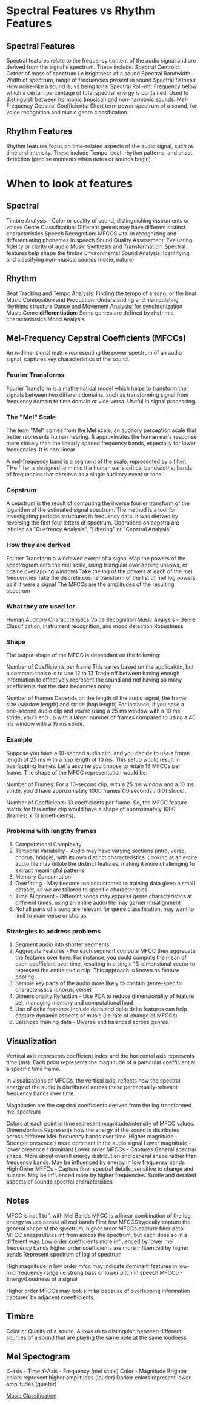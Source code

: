 # Spectral Features vs Rhythm Features

## Spectral Features

Spectral features relate to the frequency content of the audio signal and are derived from the signal's spectrum. These include:
Spectral Centroid: Cetner of mass of spectrum i.e brightness of a sound
Spectral Bandwidth - Width of spectrum, range of frequencies present in sound
Spectral flatness: How noise-like a sound is, vs being tonal
Spectral Roll-off: Frequency below which a certain percentage of total spectral energy is contained. Used to distinguish between hormonic (musical) and non-harmonic sounds.
Mel-Frequency Cepstral Coefficients: Short term power spectrum of a sound, for voice recognition and music genre classification.

## Rhythm Features

Rhythm features focus on time-related aspects of the audio signal, such as time and intensity. These include Tempo, beat, rhythm patterns, and onset detection (precise moments when notes or sounds begin).

# When to look at features

## Spectral

Timbre Analysis - Color or quality of sound, distinguishing instruments or voices
Genre Classification: Different genres may have different distinct characteristics
Speech Recognition: MFCCS vital in recognizing and differentiating phonemes in speech
Sound Quality Assessment: Evaluating fidelity or clarity of audio
Music Synthesis and Transformation: Spectral features help shape the timbre
Environmental Sound Analysis: Identifying and classifying non-musical sounds (nosie, nature)

## Rhythm

Beat Tracking and Tempo Analysis: Finding the tempo of a song, or the beat
Music Composition and Production: Understanding and manipulating rhythimc structure
Dance and Movement Analysis: for synchronization
Music Genre **differentiation**: Some genres are defined by rhythmic characteristsics
Mood Analysis

## Mel-Frequency Cepstral Coefficients (MFCCs)

An n-dimensional matrix representing the power spectrum of an audio signal, captures key characteristics of the sound.

### Fourier Transforms

Fourier Transform is a mathematical model which helps to transform the signals between two different domains, such as transforming signal from frequency domain to time domain or vice versa. Useful in signal processing.

### The "Mel" Scale

The term "Mel" comes from the Mel scale, an auditory perception scale that better represents human hearing. It approximates the human ear's response more closely than the linearly spaced frequency bands, especially for lower frequencies. It is non-linear

A mel-frequency band is a segment of the scale, represented by a filter. THe filter is designed to mimic the human ear's critical bandwidths; bands of frequencies that percieve as a single auditory event or tone.

### Cepstrum

A cepstrum is the result of computing the inverse fourier transform of the logarithm of the estimated signal spectrum. The method is a tool for investigating periodic structures in frequency data.
It was derived by reversing the first four letters of spectrum.
Operations on cepstra are labeled as "Quefrency Analysis", "Liftering" or "Cepstral Analysis"

### How they are derived

Fourier Transform a windowed exerpt of a signal
Map the powers of the spectrogram onto the mel scale, using triangular overlapping unsows, or cosine overlapping windows
Take the log of the powers at each of the mel frequencies
Take the discrete cosine transform of the list of mel log powers, as if it were a signal
The MFCCs are the amplitudes of the resulting spectrum

### What they are used for

Human Auditory Characcteristics
Voice Recognition
Music Analysis - Genre Classification, instrument recognition, and mood detection
Robustness

### Shape

The output shape of the MFCC is dependant on the following:

Number of Coefficients per frame
This varies based on the applicatoin, but a common choice is to use 12 to 13
Trade off between having enough information to effectively represent the sound and not having so many ocefficients that the data becaomes noisy

Number of Frames
Depends on the length of the audio signal, the frame size (window length) and stride (hop length)
For instance, if you have a one-second audio clip and you're using a 25 ms window with a 10 ms stride, you'll end up with a larger number of frames compared to using a 40 ms window with a 15 ms stride.

### Example

Suppose you have a 10-second audio clip, and you decide to use a frame length of 25 ms with a hop length of 10 ms. This setup would result in overlapping frames. Let's assume you choose to retain 13 MFCCs per frame. The shape of the MFCC representation would be:

Number of Frames:
For a 10-second clip, with a 25 ms window and a 10 ms stride, you'd have approximately 1000 frames (10 seconds / 0.01 stride).

Number of Coefficients:
13 coefficients per frame.
So, the MFCC feature matrix for this entire clip would have a shape of approximately 1000 (frames) x 13 (coefficients).

### Problems with lengthy frames

1. Computational Complexity
2. Temporal Variability - Audio may have varying sections (intro, verse, chorus, bridge), with its own distinct characteristics. Looking at an entire audio file may dillute the distinct features, making it more challenging to extract meaningful patterns
3. Memory Consumption
4. Overfitting - May become too accustomed to training data given a small dataset, as we are tailored to specific characteristics
5. Time Alignment - Different songs may express genre characteristics at different times, using an entire audio file may garner misalignment
6. Not all parts of a song are relevant for genre classification, may want to limit to main verse or chorus

### Strategies to address problems

1. Segment audio into shorter segments
2. Aggregate Features - For each segment compute MFCC then aggregate the features over time. For instance, you could compute the mean of each coefficient over time, resulting in a single 13-dimensional vector to represent the entire audio clip. This approach is known as feature pooling.
3. Sample key parts of the audio more likely to contain genre-specific characteristics (chorus, verse)
4. Dimensionality Refuction - Use PCA to reduce dimensionality of feature set, managing memory and computational load
5. Use of delta features: Include delta and delta delta features can help capture dynamic aspects of music (i.e rate of change of MFCCs)
6. Balanced training data - Diverse and balanced across genres

## Visualization

Vertical axis represents coefficient index and the horizontal axis represents time (ms). Each point represents the magnitude of a particular coefficient at a specific time frame.

In visualizations of MFCCs, the vertical axis, reflects how the spectral energy of the audio is distributed across these perceptually-relevant frequency bands over time.

Magnitudes are the cepstral coefficients derived from the log transformed mel spectrum

Colors at each point in time represent magnitude/intensity of MFCC values. Dimensionless
Represents how the energy of the sound is distributed across different Mel-frequency bands over time.
Higher magnitude - Stronger presence / more dominant in the audio signal
Lower magnitude - lower presence / dominant
Lower order MFCCs - Captures General spectral shape. More about overall energy distribution and general shape rather htan frequency bands. May be influenced by energy in low frequency bands
High Order MFFCs - Capture finer spectral details, sensitive to change and nuance. May be influenced more by higher frequencies. Subtle and detailed aspects of sounds spectral characteristics

## Notes

MFCC is not 1 to 1 with Mel Bands
MFCC is a linear combination of the log energy values across all mel bands
First few MFCCS typically capture the general shape of the spectrum, higher order MFCCs capture finer detail
MFCC encapsulates inf from across the spectrum, but each does so in a different way.
Low order coefficients more influenced by lower mel frequency bands
higher order coefficients are more influenced by higher bands
Represent spectrum of log of spectrum

High magnitude in low order mfcc may indicate dominant features in low-mid frequency range i.e strong bass or lower pitch in speech
MFCC0 - Energy/Loudness of a signal

Higher order MFCCs may look similar because of overlapping information captured by adjacent coeefficients.

## Timbre

Color or Quality of a sound. Allows us to distinguish between different sources of a sound that are playing the same note at the same loudness.

## Mel Spectogram

X-axis - Time
Y-Axis - Frequency (mel scale)
Color - Magnitude
Brighter colors represent higher amplitudes (louder)
Darker colors represent lower amplitudes (quieter)

[Music Classification](https://blog.paperspace.com/music-genre-classification-using-librosa-and-pytorch/)
